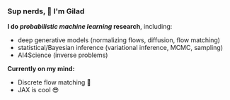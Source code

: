 ### Sup nerds, 👋 I'm Gilad

**I do *probabilistic machine learning* research**, including:
- deep generative models (normalizing flows, diffusion, flow matching)
- statistical/Bayesian inference (variational inference, MCMC, sampling)
- AI4Science (inverse problems)

**Currently on my mind:**
- Discrete flow matching 🌊
- JAX is cool 😎
